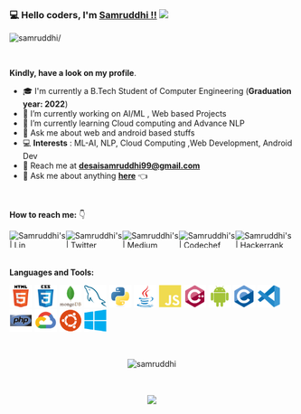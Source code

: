 

### 💻 Hello coders, I'm [Samruddhi !!](https://github.com/samruddhi-coder) <img src="https://media.giphy.com/media/hvRJCLFzcasrR4ia7z/giphy.gif" width="25px">
<p align="left"> <img src=https://komarev.com/ghpvc/?username=samruddhi-coder alt=samruddhi/> </p> </br>


**Kindly, have a look on my profile**.


- 🎓 I'm currently a B.Tech Student of Computer Engineering (**Graduation year: 2022**)
- 🔭 I’m currently working on AI/ML , Web based Projects
- 🌱 I’m currently learning Cloud computing and Advance NLP
- 💬 Ask me about web and android based stuffs
- 💻 **Interests** : ML-AI, NLP, Cloud Computing ,Web Development, Android Dev
- 📧 Reach me at **desaisamruddhi99@gmail.com**  
- 📨 Ask me about anything [**here**](https://github.com/samruddhi-coder/samruddhi-coder/issues) 👈 


<br />

**How to reach me:** 👇


<a href="https://www.linkedin.com/in/samruddhi-desai-b02b2514a/">
  <img align="left" alt="Samruddhi's | Lin" height="30px" width="100px" src="https://img.shields.io/badge/LinkedIn-0077B5?style=for-the-badge&logo=linkedin&logoColor=white" />
</a>
                                  
<a href="https://twitter.com/anuraghazru">
  <img align="left" alt="Samruddhi's | Twitter" height="30px" width="100px" src="https://img.shields.io/badge/Twitter-1DA1F2?style=for-the-badge&logo=twitter&logoColor=white "/>
</a>

<a href="https://medium.com/@samrud2000">
  <img align="left" alt="Samruddhi's | Medium" height="30px" width="100px" src="https://img.shields.io/badge/Medium-12100E?style=for-the-badge&logo=medium&logoColor=white" />
</a>
                                   
<a href="https://www.codechef.com/users/samruddhi_28">
  <img align="left" alt="Samruddhi's | Codechef"  height="30px" width="100px" src="https://img.shields.io/badge/-CodeChef-5B4638?style=for-the-badge&logo=CodeChef&logoColor=white" />
</a> 

<a href="https://www.hackerrank.com/desaisamruddhi99">
  <img align="left" alt="Samruddhi's | Hackerrank" height="30px" width="100px" src="https://img.shields.io/badge/-Hackerrank-2EC866?style=for-the-badge&logo=HackerRank&logoColor=white" />
</a>

                        
</br>
<br />
<br />


**Languages and Tools:**
<br />

<p align="left">
    <img src="https://raw.githubusercontent.com/devicons/devicon/master/icons/html5/html5-original-wordmark.svg" alt="html5" width="40" height="40"/>
   <img src="https://raw.githubusercontent.com/devicons/devicon/master/icons/css3/css3-original-wordmark.svg" alt="css3" width="40" height="40"/>
  <img src="https://raw.githubusercontent.com/devicons/devicon/master/icons/mongodb/mongodb-original-wordmark.svg" alt="mongodb" width="40" height="40"/>
   <img src="https://github.com/devicons/devicon/blob/master/icons/mysql/mysql-original.svg" alt="sql" width="40" height="40"/>
  <img src="https://raw.githubusercontent.com/devicons/devicon/master/icons/python/python-original.svg" alt="python" width="40" height="40"/> 
  <img src="https://github.com/devicons/devicon/blob/master/icons/java/java-original.svg" alt="java" width="40" height="40"/>
    <img src="https://github.com/devicons/devicon/blob/master/icons/javascript/javascript-plain.svg" alt="javascript" width="40" height="40"/> 
  <img src="https://github.com/devicons/devicon/blob/master/icons/cplusplus/cplusplus-original.svg" alt="cpp" width="40" height="40"/> 
  <img src="https://github.com/devicons/devicon/blob/master/icons/android/android-original.svg" alt="android" width="40" height="40"/> 
  <img src="https://github.com/devicons/devicon/blob/master/icons/c/c-original.svg" alt="c" width="40" height="40"/> 
  <img src="https://github.com/devicons/devicon/blob/master/icons/vscode/vscode-original.svg" alt="vscode" width="40" height="40"/> 
  <img src="https://github.com/devicons/devicon/blob/master/icons/php/php-original.svg" alt="php" width="40" height="40"/> 
    <img src="https://github.com/devicons/devicon/blob/master/icons/googlecloud/googlecloud-original.svg" alt="php" width="40" height="40"/> 
    <img src="https://github.com/devicons/devicon/blob/master/icons/ubuntu/ubuntu-plain.svg" alt="php" width="40" height="40"/> 
    <img src="https://github.com/devicons/devicon/blob/master/icons/windows8/windows8-original.svg" alt="php" width="40" height="40"/>  </p> </br>

<p align="center"> <img src=https://github-readme-stats.vercel.app/api?username=samruddhi-coder&show_icons=true alt=samruddhi /> </p>

</br>
<a href="https://github.com/samruddhi-coder">
 <p align="center">  <img align="center" src="https://github-readme-stats.vercel.app/api/top-langs/?username=samruddhi-coder&theme=tokyonight&layout=compact&" />
</a>
